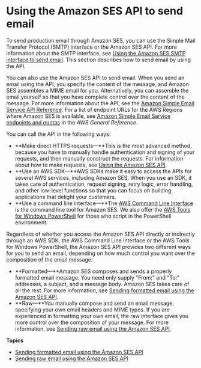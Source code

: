 # Using the Amazon SES API to send email<a name="send-email-api"></a>

To send production email through Amazon SES, you can use the Simple Mail Transfer Protocol \(SMTP\) interface or the Amazon SES API\. For more information about the SMTP interface, see [Using the Amazon SES SMTP interface to send email](send-email-smtp.md)\. This section describes how to send email by using the API\. 

You can also use the Amazon SES API to send email\. When you send an email using the API, you specify the content of the message, and Amazon SES assembles a MIME email for you\. Alternatively, you can assemble the email yourself so that you have complete control over the content of the message\. For more information about the API, see the [Amazon Simple Email Service API Reference](https://docs.aws.amazon.com/ses/latest/APIReference/)\. For a list of endpoint URLs for the AWS Regions where Amazon SES is available, see [Amazon Simple Email Service endpoints and quotas](https://docs.aws.amazon.com/general/latest/gr/ses.html) in the *AWS General Reference*\.

You can call the API in the following ways:
+ **Make direct HTTPS requests—**This is the most advanced method, because you have to manually handle authentication and signing of your requests, and then manually construct the requests\. For information about how to make requests, see [Using the Amazon SES API](using-ses-api.md)\.
+ **Use an AWS SDK—**AWS SDKs make it easy to access the APIs for several AWS services, including Amazon SES\. When you use an SDK, it takes care of authentication, request signing, retry logic, error handling, and other low\-level functions so that you can focus on building applications that delight your customers\.
+ **Use a command line interface—**The [AWS Command Line Interface](https://docs.aws.amazon.com/cli/latest/userguide/cli-chap-welcome.html) is the command line tool for Amazon SES\. We also offer the [AWS Tools for Windows PowerShell](https://aws.amazon.com/powershell/) for those who script in the PowerShell environment\.

Regardless of whether you access the Amazon SES API directly or indirectly through an AWS SDK, the AWS Command Line Interface or the AWS Tools for Windows PowerShell, the Amazon SES API provides two different ways for you to send an email, depending on how much control you want over the composition of the email message:
+ **Formatted—**Amazon SES composes and sends a properly formatted email message\. You need only supply "From:" and "To:" addresses, a subject, and a message body\. Amazon SES takes care of all the rest\. For more information, see [Sending formatted email using the Amazon SES API](send-email-formatted.md)\.
+ **Raw—**You manually compose and send an email message, specifying your own email headers and MIME types\. If you are experienced in formatting your own email, the raw interface gives you more control over the composition of your message\. For more information, see [Sending raw email using the Amazon SES API](send-email-raw.md)\.

**Topics**
+ [Sending formatted email using the Amazon SES API](send-email-formatted.md)
+ [Sending raw email using the Amazon SES API](send-email-raw.md)
